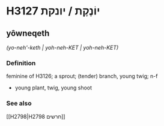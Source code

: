 # H3127 יוֹנֶקֶת / יונקת

## yôwneqeth

_(yo-neh'-keth | yoh-neh-KET | yoh-neh-KET)_

### Definition

feminine of H3126; a sprout; (tender) branch, young twig; n-f

- young plant, twig, young shoot

### See also

[[H2798|H2798 חרשים]]

